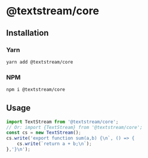 # @textstream/core

## Installation

### Yarn

```bash
yarn add @textstream/core
```

### NPM

```bash
npm i @textstream/core
```

## Usage

```ts
import TextStream from '@textstream/core';
// Or: import {TextStream} from '@textstream/core';
const cs = new TextStream();
cs.write('export function sum(a,b) {\n`, () => {
    cs.write(`return a + b;\n`);
},'}\n');
```
